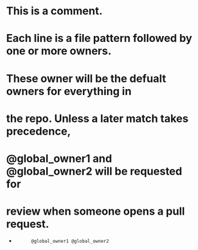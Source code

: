# This is a comment.
# Each line is a file pattern followed by one or more owners.

# These owner will be the defualt owners for everything in
# the repo. Unless a later match takes precedence,
# @global_owner1 and @global_owner2 will be requested for
# review when someone opens a pull request.
*           @global_owner1 @global_owner2
